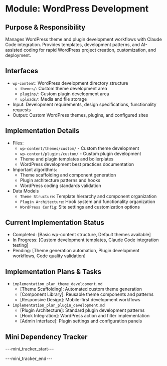 # Module: WordPress Development

## Purpose & Responsibility
Manages WordPress theme and plugin development workflows with Claude Code integration. Provides templates, development patterns, and AI-assisted coding for rapid WordPress project creation, customization, and deployment.

## Interfaces
* `wp-content`: WordPress development directory structure
  * `themes/`: Custom theme development area
  * `plugins/`: Custom plugin development area
  * `uploads/`: Media and file storage
* Input: Development requirements, design specifications, functionality requests
* Output: Custom WordPress themes, plugins, and configured sites

## Implementation Details
* Files:
  * `wp-content/themes/custom/` - Custom theme development
  * `wp-content/plugins/custom/` - Custom plugin development
  * Theme and plugin templates and boilerplates
  * WordPress development best practices documentation
* Important algorithms:
  * Theme scaffolding and component generation
  * Plugin architecture patterns and hooks
  * WordPress coding standards validation
* Data Models
  * `Theme Structure`: Template hierarchy and component organization
  * `Plugin Architecture`: Hook system and functionality organization
  * `WordPress Config`: Site settings and customization options

## Current Implementation Status
* Completed: [Basic wp-content structure, Default themes available]
* In Progress: [Custom development templates, Claude Code integration testing]
* Pending: [Theme generation automation, Plugin development workflows, Code quality validation]

## Implementation Plans & Tasks
* `implementation_plan_theme_development.md`
  * [Theme Scaffolding]: Automated custom theme generation
  * [Component Library]: Reusable theme components and patterns
  * [Responsive Design]: Mobile-first development workflows
* `implementation_plan_plugin_development.md`
  * [Plugin Architecture]: Standard plugin development patterns
  * [Hook Integration]: WordPress action and filter implementation
  * [Admin Interface]: Plugin settings and configuration panels

## Mini Dependency Tracker
---mini_tracker_start---


---mini_tracker_end---